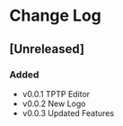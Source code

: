 # Change Log

## [Unreleased]

### Added

- v0.0.1 TPTP Editor
- v0.0.2 New Logo
- v0.0.3 Updated Features
